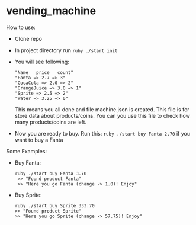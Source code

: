 # vending_machine

How to use:
 - Clone repo
 - In project directory run  ```ruby ./start init ```
 - You will see following:
    ```
    "Name   price   count"
    "Fanta => 2.7 => 3"
    "CocaCola => 2.0 => 2"
    "OrangeJuice => 3.0 => 1"
    "Sprite => 2.5 => 2"
    "Water => 3.25 => 0"
    ```
    This means you all done and file machine.json is created. This file is for store data about products/coins. You can you use this file to check how many products/coins are left.
    
  - Now you are ready to buy. Run this: ```ruby ./start buy Fanta 2.70``` if you want to buy a Fanta
  
  Some Examples: 
   - Buy Fanta:
     ```
     ruby ./start buy Fanta 3.70        
      >> "Found product Fanta"
      >> "Here you go Fanta (change -> 1.0)! Enjoy"
     ```
   - Buy Sprite:
      ```
      ruby ./start buy Sprite 333.70
      >> "Found product Sprite"
      >> "Here you go Sprite (change -> 57.75)! Enjoy"
      ```
